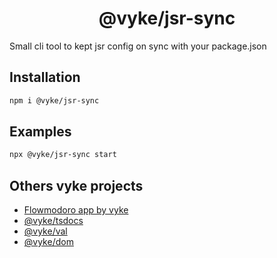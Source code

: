 <div align="center">
	<h1>
		@vyke/jsr-sync
	</h1>
</div>
Small cli tool to kept jsr config on sync with your package.json

## Installation
```sh
npm i @vyke/jsr-sync
```

## Examples
```sh
npx @vyke/jsr-sync start
```

## Others vyke projects
- [Flowmodoro app by vyke](https://github.com/albizures/vyke-flowmodoro)
- [@vyke/tsdocs](https://github.com/albizures/vyke-tsdocs)
- [@vyke/val](https://github.com/albizures/vyke-val)
- [@vyke/dom](https://github.com/albizures/vyke-dom)
